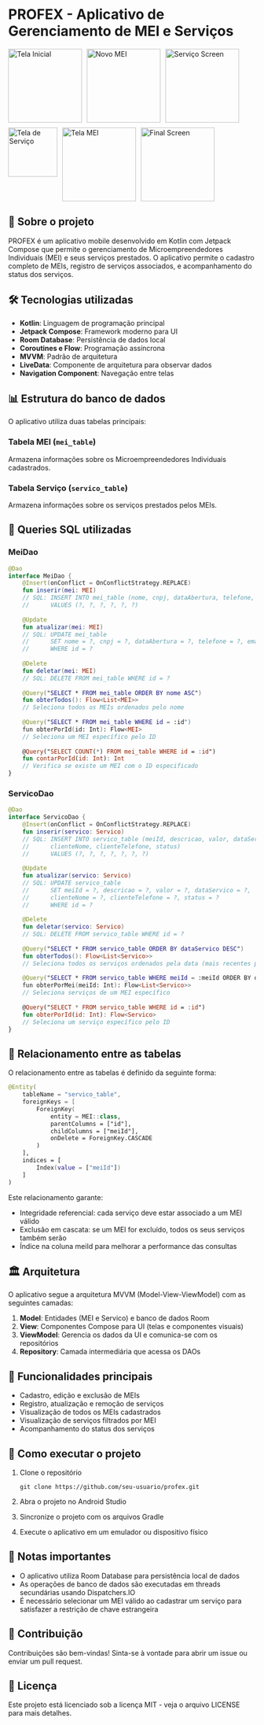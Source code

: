 # PROFEX - Aplicativo de Gerenciamento de MEI e Serviços

<div style="display: flex; gap: 10px; flex-wrap: wrap;">
  <img src="app/src/main/res/drawable/inicial.jpg" alt="Tela Inicial" width="150"/>
  <img src="app/src/main/res/drawable/novo_mei.jpg" alt="Novo MEI" width="150"/>
  <img src="app/src/main/res/drawable/servico_screen.jpg" alt="Serviço Screen" width="150"/>
  <img src="app/src/main/res/drawable/tela_de_servico.jpg" alt="Tela de Serviço" width="100"/>
  <img src="app/src/main/res/drawable/tela_mei.jpg" alt="Tela MEI" width="150"/>
  <img src="app/src/main/res/drawable/tela_do_servico_final.jpg" alt="Final Screen" width="150"/>
</div>



## 📱 Sobre o projeto

PROFEX é um aplicativo mobile desenvolvido em Kotlin com Jetpack Compose que permite o gerenciamento de Microempreendedores Individuais (MEI) e seus serviços prestados. O aplicativo permite o cadastro completo de MEIs, registro de serviços associados, e acompanhamento do status dos serviços.


## 🛠️ Tecnologias utilizadas

- **Kotlin**: Linguagem de programação principal
- **Jetpack Compose**: Framework moderno para UI
- **Room Database**: Persistência de dados local
- **Coroutines e Flow**: Programação assíncrona
- **MVVM**: Padrão de arquitetura
- **LiveData**: Componente de arquitetura para observar dados
- **Navigation Component**: Navegação entre telas

## 📊 Estrutura do banco de dados

O aplicativo utiliza duas tabelas principais:

### Tabela MEI (`mei_table`)
Armazena informações sobre os Microempreendedores Individuais cadastrados.


### Tabela Serviço (`servico_table`)
Armazena informações sobre os serviços prestados pelos MEIs.


## 📝 Queries SQL utilizadas

### MeiDao

```kotlin
@Dao
interface MeiDao {
    @Insert(onConflict = OnConflictStrategy.REPLACE)
    fun inserir(mei: MEI)
    // SQL: INSERT INTO mei_table (nome, cnpj, dataAbertura, telefone, email, endereco) 
    //      VALUES (?, ?, ?, ?, ?, ?)
    
    @Update
    fun atualizar(mei: MEI)
    // SQL: UPDATE mei_table 
    //      SET nome = ?, cnpj = ?, dataAbertura = ?, telefone = ?, email = ?, endereco = ? 
    //      WHERE id = ?
    
    @Delete
    fun deletar(mei: MEI)
    // SQL: DELETE FROM mei_table WHERE id = ?
    
    @Query("SELECT * FROM mei_table ORDER BY nome ASC")
    fun obterTodos(): Flow<List<MEI>>
    // Seleciona todos os MEIs ordenados pelo nome
    
    @Query("SELECT * FROM mei_table WHERE id = :id")
    fun obterPorId(id: Int): Flow<MEI>
    // Seleciona um MEI específico pelo ID
    
    @Query("SELECT COUNT(*) FROM mei_table WHERE id = :id")
    fun contarPorId(id: Int): Int
    // Verifica se existe um MEI com o ID especificado
}
```

### ServicoDao

```kotlin
@Dao
interface ServicoDao {
    @Insert(onConflict = OnConflictStrategy.REPLACE)
    fun inserir(servico: Servico)
    // SQL: INSERT INTO servico_table (meiId, descricao, valor, dataServico, 
    //      clienteNome, clienteTelefone, status) 
    //      VALUES (?, ?, ?, ?, ?, ?, ?)
    
    @Update
    fun atualizar(servico: Servico)
    // SQL: UPDATE servico_table 
    //      SET meiId = ?, descricao = ?, valor = ?, dataServico = ?, 
    //      clienteNome = ?, clienteTelefone = ?, status = ? 
    //      WHERE id = ?
    
    @Delete
    fun deletar(servico: Servico)
    // SQL: DELETE FROM servico_table WHERE id = ?
    
    @Query("SELECT * FROM servico_table ORDER BY dataServico DESC")
    fun obterTodos(): Flow<List<Servico>>
    // Seleciona todos os serviços ordenados pela data (mais recentes primeiro)
    
    @Query("SELECT * FROM servico_table WHERE meiId = :meiId ORDER BY dataServico DESC")
    fun obterPorMei(meiId: Int): Flow<List<Servico>>
    // Seleciona serviços de um MEI específico
    
    @Query("SELECT * FROM servico_table WHERE id = :id")
    fun obterPorId(id: Int): Flow<Servico>
    // Seleciona um serviço específico pelo ID
}
```

## 🔄 Relacionamento entre as tabelas


O relacionamento entre as tabelas é definido da seguinte forma:

```kotlin
@Entity(
    tableName = "servico_table",
    foreignKeys = [
        ForeignKey(
            entity = MEI::class,
            parentColumns = ["id"],
            childColumns = ["meiId"],
            onDelete = ForeignKey.CASCADE
        )
    ],
    indices = [
        Index(value = ["meiId"])
    ]
)
```

Este relacionamento garante:
- Integridade referencial: cada serviço deve estar associado a um MEI válido
- Exclusão em cascata: se um MEI for excluído, todos os seus serviços também serão
- Índice na coluna meiId para melhorar a performance das consultas

## 🏛️ Arquitetura

O aplicativo segue a arquitetura MVVM (Model-View-ViewModel) com as seguintes camadas:


1. **Model**: Entidades (MEI e Servico) e banco de dados Room
2. **View**: Componentes Compose para UI (telas e componentes visuais)
3. **ViewModel**: Gerencia os dados da UI e comunica-se com os repositórios
4. **Repository**: Camada intermediária que acessa os DAOs

## 📱 Funcionalidades principais

- Cadastro, edição e exclusão de MEIs
- Registro, atualização e remoção de serviços
- Visualização de todos os MEIs cadastrados
- Visualização de serviços filtrados por MEI
- Acompanhamento do status dos serviços


## 🔧 Como executar o projeto

1. Clone o repositório
   ```
   git clone https://github.com/seu-usuario/profex.git
   ```

2. Abra o projeto no Android Studio

3. Sincronize o projeto com os arquivos Gradle

4. Execute o aplicativo em um emulador ou dispositivo físico

## 📝 Notas importantes

- O aplicativo utiliza Room Database para persistência local de dados
- As operações de banco de dados são executadas em threads secundárias usando Dispatchers.IO
- É necessário selecionar um MEI válido ao cadastrar um serviço para satisfazer a restrição de chave estrangeira

## 🤝 Contribuição

Contribuições são bem-vindas! Sinta-se à vontade para abrir um issue ou enviar um pull request.

## 📄 Licença

Este projeto está licenciado sob a licença MIT - veja o arquivo LICENSE para mais detalhes.
